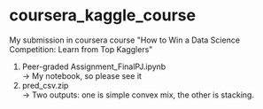 # coursera_kaggle_course
My submission in coursera course "How to Win a Data Science Competition: Learn from Top Kagglers"

1. Peer-graded Assignment_FinalPJ.ipynb  
   → My notebook, so please see it
2. pred_csv.zip  
   → Two outputs: one is simple convex mix, the other is stacking.
